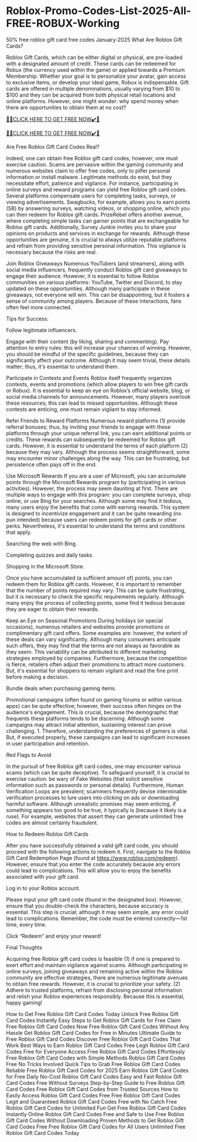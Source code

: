# Roblox-Promo-Codes-List-2025-All-FREE-ROBUX-Working
50% free roblox gift card free codes January-2025 What Are Roblox Gift Cards?

Roblox Gift Cards, which can be either digital or physical, are pre-loaded with a designated amount of credit. These cards can be redeemed for Robux (the currency used within the game) or applied towards a Premium Membership. Whether your goal is to personalize your avatar, gain access to exclusive items, or develop your ideal game, Robux is indispensable. Gift cards are offered in multiple denominations, usually varying from $10 to $100 and they can be acquired from both physical retail locations and online platforms. However, one might wonder: why spend money when there are opportunities to obtain them at no cost?

[🎁🎁CLICK HERE TO GET FREE NOW✔️🎁](https://www.aeroned.com/getmedia/60ba91e8-01b9-4f74-9713-d498e27aa781/newrobloxra01.html.aspx)

[🎁🎁CLICK HERE TO GET FREE NOW✔️🎁](https://www.aeroned.com/getmedia/60ba91e8-01b9-4f74-9713-d498e27aa781/newrobloxra01.html.aspx)


Are Free Roblox Gift Card Codes Real?

Indeed, one can obtain free Roblox gift card codes; however, one must exercise caution. Scams are pervasive within the gaming community and numerous websites claim to offer free codes, only to pilfer personal information or install malware. Legitimate methods do exist, but they necessitate effort, patience and vigilance. For instance, participating in online surveys and reward programs can yield free Roblox gift card codes. Several platforms compensate users for completing tasks, surveys, or viewing advertisements. Swagbucks, for example, allows you to earn points (SB) by answering surveys, watching videos, or shopping online, which you can then redeem for Roblox gift cards. PrizeRebel offers another avenue, where completing simple tasks can garner points that are exchangeable for Roblox gift cards. Additionally, Survey Junkie invites you to share your opinions on products and services in exchange for rewards. Although these opportunities are genuine, it is crucial to always utilize reputable platforms and refrain from providing sensitive personal information. This vigilance is necessary because the risks are real.

Join Roblox Giveaways
Numerous YouTubers (and streamers), along with social media influencers, frequently conduct Roblox gift card giveaways to engage their audience. However, it is essential to follow Roblox communities on various platforms: YouTube, Twitter and Discord, to stay updated on these opportunities. Although many participate in these giveaways, not everyone will win. This can be disappointing, but it fosters a sense of community among players. Because of these interactions, fans often feel more connected.

Tips for Success:

Follow legitimate influencers.

Engage with their content (by liking, sharing and commenting). Pay attention to entry rules: this will increase your chances of winning. However, you should be mindful of the specific guidelines, because they can significantly affect your outcome. Although it may seem trivial, these details matter; thus, it's essential to understand them.

Participate in Contests and Events
Roblox itself frequently organizes contests, events and promotions (which allow players to win free gift cards or Robux). It is essential to keep an eye on Roblox’s official website, blog, or social media channels for announcements. However, many players overlook these resources; this can lead to missed opportunities. Although these contests are enticing, one must remain vigilant to stay informed.

Refer Friends to Reward Platforms
Numerous reward platforms (1) provide referral bonuses; thus, by inviting your friends to engage with these platforms through your unique referral link, you can earn additional points or credits. These rewards can subsequently be redeemed for Roblox gift cards. However, it is essential to understand the terms of each platform (2) because they may vary. Although the process seems straightforward, some may encounter minor challenges along the way. This can be frustrating, but persistence often pays off in the end.

Use Microsoft Rewards
If you are a user of Microsoft, you can accumulate points through the Microsoft Rewards program by (participating in various activities). However, the process may seem daunting at first. There are multiple ways to engage with this program: you can complete surveys, shop online, or use Bing for your searches. Although some may find it tedious, many users enjoy the benefits that come with earning rewards. This system is designed to incentivize engagement and it can be quite rewarding (no pun intended) because users can redeem points for gift cards or other perks. Nevertheless, it's essential to understand the terms and conditions that apply.

Searching the web with Bing.

Completing quizzes and daily tasks.

Shopping in the Microsoft Store.

Once you have accumulated (a sufficient amount of) points, you can redeem them for Roblox gift cards. However, it is important to remember that the number of points required may vary. This can be quite frustrating, but it is necessary to check the specific requirements regularly. Although many enjoy the process of collecting points, some find it tedious because they are eager to obtain their rewards.

Keep an Eye on Seasonal Promotions
During holidays (or special occasions), numerous retailers and websites provide promotions or complimentary gift card offers. Some examples are: however, the extent of these deals can vary significantly. Although many consumers anticipate such offers, they may find that the terms are not always as favorable as they seem. This variability can be attributed to different marketing strategies employed by companies. Furthermore, because the competition is fierce, retailers often adjust their promotions to attract more customers. But, it's essential for shoppers to remain vigilant and read the fine print before making a decision.

Bundle deals when purchasing gaming items.

Promotional campaigns (often found on gaming forums or within various apps) can be quite effective; however, their success often hinges on the audience's engagement. This is crucial, because the demographic that frequents these platforms tends to be discerning. Although some campaigns may attract initial attention, sustaining interest can prove challenging. 1. Therefore, understanding the preferences of gamers is vital. But, if executed properly, these campaigns can lead to significant increases in user participation and retention.

Red Flags to Avoid

In the pursuit of free Roblox gift card codes, one may encounter various scams (which can be quite deceptive). To safeguard yourself, it is crucial to exercise caution: be wary of Fake Websites (that solicit sensitive information such as passwords or personal details). Furthermore, Human Verification Loops are prevalent; scammers frequently devise interminable verification processes to lure users into clicking on ads or downloading harmful software. Although unrealistic promises may seem enticing, if something appears too good to be true, it typically is (because it likely is a ruse). For example, websites that assert they can generate unlimited free codes are almost certainly fraudulent.

How to Redeem Roblox Gift Cards

After you have successfully obtained a valid gift card code, you should proceed with the following actions to redeem it. First, navigate to the Roblox Gift Card Redemption Page (found at https://www.roblox.com/redeem). However, ensure that you enter the code accurately because any errors could lead to complications. This will allow you to enjoy the benefits associated with your gift card.

Log in to your Roblox account.

Please input your gift card code (found in the designated box). However, ensure that you double-check the characters, because accuracy is essential. This step is crucial; although it may seem simple, any error could lead to complications. Remember, the code must be entered correctly—1st time, every time.

Click “Redeem” and enjoy your reward!

Final Thoughts

Acquiring free Roblox gift card codes is feasible (1) if one is prepared to exert effort and maintain vigilance against scams. Although participating in online surveys, joining giveaways and remaining active within the Roblox community are effective strategies, there are numerous legitimate avenues to obtain free rewards. However, it is crucial to prioritize your safety. (2) Adhere to trusted platforms, refrain from disclosing personal information and relish your Roblox experiences responsibly. Because this is essential, happy gaming!

How to Get Free Roblox Gift Card Codes Today Unlock Free Roblox Gift Card Codes Instantly Easy Steps to Get Roblox Gift Cards for Free Claim Free Roblox Gift Card Codes Now Free Roblox Gift Card Codes Without Any Hassle Get Roblox Gift Card Codes for Free in Minutes Ultimate Guide to Free Roblox Gift Card Codes Discover Free Roblox Gift Card Codes That Work Best Ways to Earn Roblox Gift Card Codes Free Legit Roblox Gift Card Codes Free for Everyone Access Free Roblox Gift Card Codes Effortlessly Free Roblox Gift Card Codes with Simple Methods Roblox Gift Card Codes Free No Tricks Involved Quick Tips to Grab Free Roblox Gift Card Codes Reliable Free Roblox Gift Card Codes for 2025 Earn Roblox Gift Card Codes for Free Daily No-Cost Roblox Gift Card Codes Easy and Fast Roblox Gift Card Codes Free Without Surveys Step-by-Step Guide to Free Roblox Gift Card Codes Free Roblox Gift Card Codes from Trusted Sources How to Easily Access Roblox Gift Card Codes Free Free Roblox Gift Card Codes Legit and Guaranteed Roblox Gift Card Codes Free with No Catch Free Roblox Gift Card Codes for Unlimited Fun Get Free Roblox Gift Card Codes Instantly Online Roblox Gift Card Codes Free and Safe to Use Free Roblox Gift Card Codes Without Downloading Proven Methods to Get Roblox Gift Card Codes Free Free Roblox Gift Card Codes for All Users Unlimited Free Roblox Gift Card Codes Today
